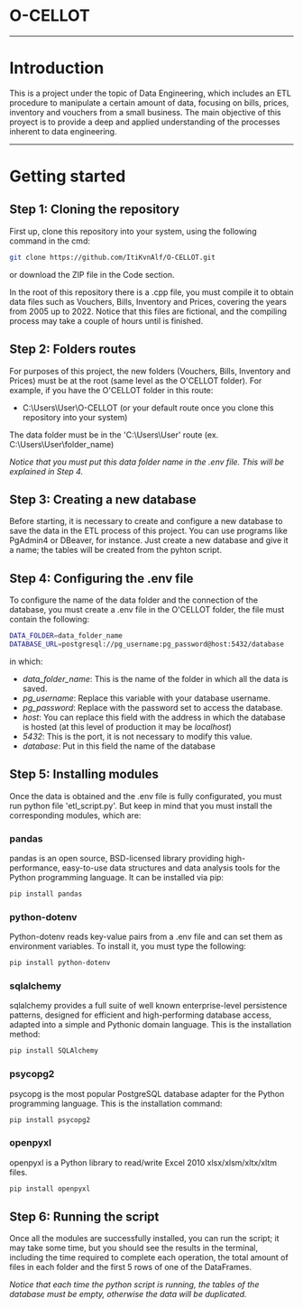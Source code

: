 # O-CELLOT
---

# Introduction

This is a project under the topic of Data Engineering, which includes an ETL procedure to manipulate a certain amount of data, focusing on bills, prices, inventory and vouchers from a small business. The main objective of this proyect is to provide a deep and applied understanding of the processes inherent to data engineering.

---

# Getting started

## Step 1: Cloning the repository

First up, clone this repository into your system, using the following command in the cmd:

```bash
git clone https://github.com/ItiKvnAlf/O-CELLOT.git
```

or download the ZIP file in the Code section.

In the root of this repository there is a .cpp file, you must compile it to obtain data files such as Vouchers, Bills, Inventory and Prices, covering the years from 2005 up to 2022. Notice that this files are fictional, and the compiling process may take a couple of hours until is finished.

## Step 2: Folders routes

For purposes of this project, the new folders (Vouchers, Bills, Inventory and Prices) must be at the root (same level as the O'CELLOT folder). For example, if you have the O'CELLOT folder in this route:

- C:\Users\User\O-CELLOT (or your default route once you clone this repository into your system)

The data folder must be in the 'C:\Users\User\' route (ex. C:\Users\User\folder_name)

*Notice that you must put this data folder name in the .env file. This will be explained in Step 4.*

## Step 3: Creating a new database

Before starting, it is necessary to create and configure a new database to save the data in the ETL process of this project. You can use programs like PgAdmin4 or DBeaver, for instance. Just create a new database and give it a name; the tables will be created from the pyhton script.

## Step 4: Configuring the .env file

To configure the name of the data folder and the connection of the database, you must create a .env file in the O'CELLOT folder, the file must contain the following:

```bash
DATA_FOLDER=data_folder_name
DATABASE_URL=postgresql://pg_username:pg_password@host:5432/database
```

in which:

- *data_folder_name*: This is the name of the folder in which all the data is saved.
- *pg_username*: Replace this variable with your database username.
- *pg_password*: Replace with the password set to access the database.
- *host*: You can replace this field with the address in which the database is hosted (at this level of production it may be *localhost*)
- *5432*: This is the port, it is not necessary to modify this value.
- *database*: Put in this field the name of the database

## Step 5: Installing modules

Once the data is obtained and the .env file is fully configurated, you must run python file 'etl_script.py'. But keep in mind that you must install the corresponding modules, which are:

### pandas
pandas is an open source, BSD-licensed library providing high-performance, easy-to-use data structures and data analysis tools for the Python programming language. It can be installed via pip:

```bash
pip install pandas
```

### python-dotenv
Python-dotenv reads key-value pairs from a .env file and can set them as environment variables. To install it, you must type the following:

```bash
pip install python-dotenv
```

### sqlalchemy
sqlalchemy provides a full suite of well known enterprise-level persistence patterns, designed for efficient and high-performing database access, adapted into a simple and Pythonic domain language. This is the installation method:

```bash
pip install SQLAlchemy
```

### psycopg2
psycopg is the most popular PostgreSQL database adapter for the Python programming language. This is the installation command:

```bash
pip install psycopg2
```

### openpyxl
openpyxl is a Python library to read/write Excel 2010 xlsx/xlsm/xltx/xltm files.

```bash
pip install openpyxl
```

## Step 6: Running the script

Once all the modules are successfully installed, you can run the script; it may take some time, but you should see the results in the terminal, including the time required to complete each operation, the total amount of files in each folder and the first 5 rows of one of the DataFrames.

*Notice that each time the python script is running, the tables of the database must be empty, otherwise the data will be duplicated.*
